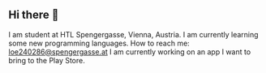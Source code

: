 ## Hi there 👋

I am student at HTL Spengergasse, Vienna, Austria.
I am currently learning some new programming languages.
How to reach me: loe240286@spengergasse.at
I am currently working on an app I want to bring to the Play Store.


<!--
**John2206/John2206** is a ✨ _special_ ✨ repository because its `README.md` (this file) appears on your GitHub profile.

Here are some ideas to get you started:

- 🔭 I’m currently working on ...
- 🌱 I’m currently learning ...
- 👯 I’m looking to collaborate on ...
- 🤔 I’m looking for help with ...
- 💬 Ask me about ...
- 📫 How to reach me: ...
- 😄 Pronouns: ...
- ⚡ Fun fact: ...
-->
